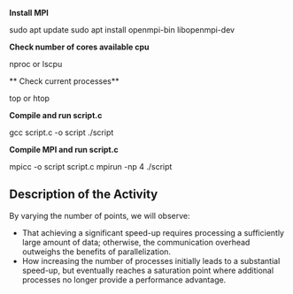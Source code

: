 **Install MPI**

sudo apt update
sudo apt install openmpi-bin libopenmpi-dev



**Check number of cores available cpu**

nproc or lscpu

** Check current processes**

top or htop


**Compile and run script.c**

gcc  script.c -o script
./script



**Compile MPI and run script.c**


mpicc -o script script.c
mpirun -np 4 ./script


## Description of the Activity

By varying the number of points, we will observe:

- That achieving a significant speed-up requires processing a sufficiently large amount of data; otherwise, the communication overhead outweighs the benefits of parallelization.
- How increasing the number of processes initially leads to a substantial speed-up, but eventually reaches a saturation point where additional processes no longer provide a performance advantage.